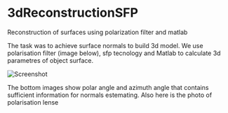 # 3dReconstructionSFP
Reconstruction of surfaces using polarization filter and matlab

The task was to achieve surface normals to build 3d model. We use polarisation filter (image below), sfp tecnology and Matlab to calculate 3d parametres of object surface.


![Screenshot](Algorithm.png)

The bottom images show polar angle and azimuth angle that contains sufficient information for normals estemating.
Also here is the photo of polarisation lense


